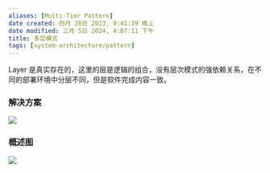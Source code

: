 ```yaml
---
aliases: [Multi-Tier Pattern]
date created: 四月 28日 2023, 9:41:39 晚上
date modified: 三月 5日 2024, 4:07:11 下午
title: 多层模式
tags: [system-architecture/pattern]
---
```


Layer 是真实存在的，这里的层是逻辑的组合，没有层次模式的强依赖关系，在不同的部署环境中分层不同，但是软件完成内容一致。

### 解决方案
![](https://spricoder.oss-cn-shanghai.aliyuncs.com/2021-Software-System-Design/img/lec14/24.png)

### 概述图
![](https://spricoder.oss-cn-shanghai.aliyuncs.com/2021-Software-System-Design/img/lec14/25.png)
